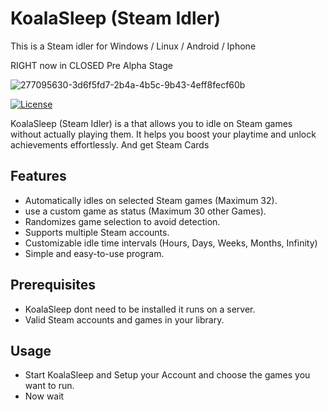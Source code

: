 # KoalaSleep (Steam Idler)
This is a Steam idler for Windows / Linux / Android / Iphone

RIGHT now in CLOSED Pre Alpha Stage

![277095630-3d6f5fd7-2b4a-4b5c-9b43-4eff8fecf60b](https://github.com/KOALAaufPILLEN/KoalaSleep/assets/92574026/401f5135-cf60-4708-8372-48a082dc8003)

[![License](https://img.shields.io/badge/license-MIT-blue.svg)](LICENSE)

KoalaSleep (Steam Idler) is a that allows you to idle on Steam games without actually playing them. It helps you boost your playtime and unlock achievements effortlessly. And get Steam Cards

## Features

- Automatically idles on selected Steam games (Maximum 32).
- use a custom game as status (Maximum 30 other Games).
- Randomizes game selection to avoid detection.
- Supports multiple Steam accounts.
- Customizable idle time intervals (Hours, Days, Weeks, Months, Infinity)
- Simple and easy-to-use program.

## Prerequisites

- KoalaSleep dont need to be installed it runs on a server.
- Valid Steam accounts and games in your library.

## Usage

- Start KoalaSleep and Setup your Account and choose the games you want to run.
- Now wait
